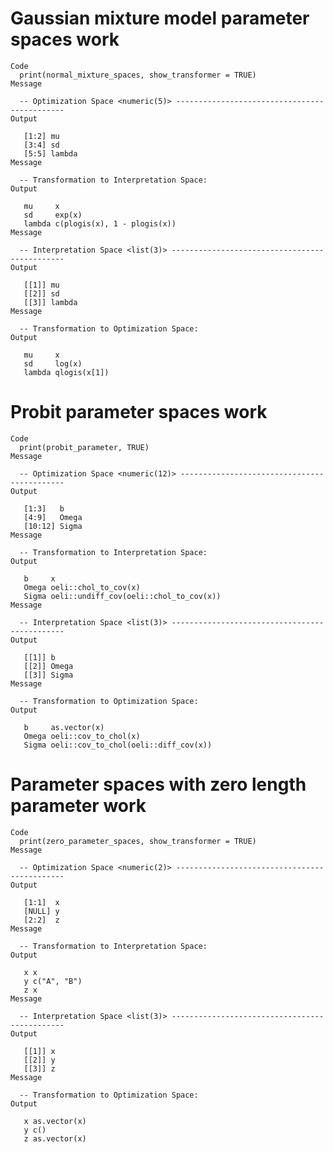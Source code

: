 # Gaussian mixture model parameter spaces work

    Code
      print(normal_mixture_spaces, show_transformer = TRUE)
    Message
      
      -- Optimization Space <numeric(5)> ---------------------------------------------
    Output
                   
       [1:2] mu    
       [3:4] sd    
       [5:5] lambda
    Message
      
      -- Transformation to Interpretation Space: 
    Output
                                         
       mu     x                          
       sd     exp(x)                     
       lambda c(plogis(x), 1 - plogis(x))
    Message
      
      -- Interpretation Space <list(3)> ----------------------------------------------
    Output
                   
       [[1]] mu    
       [[2]] sd    
       [[3]] lambda
    Message
      
      -- Transformation to Optimization Space: 
    Output
                          
       mu     x           
       sd     log(x)      
       lambda qlogis(x[1])
      

# Probit parameter spaces work

    Code
      print(probit_parameter, TRUE)
    Message
      
      -- Optimization Space <numeric(12)> --------------------------------------------
    Output
                    
       [1:3]   b    
       [4:9]   Omega
       [10:12] Sigma
    Message
      
      -- Transformation to Interpretation Space: 
    Output
                                                   
       b     x                                     
       Omega oeli::chol_to_cov(x)                  
       Sigma oeli::undiff_cov(oeli::chol_to_cov(x))
    Message
      
      -- Interpretation Space <list(3)> ----------------------------------------------
    Output
                  
       [[1]] b    
       [[2]] Omega
       [[3]] Sigma
    Message
      
      -- Transformation to Optimization Space: 
    Output
                                                 
       b     as.vector(x)                        
       Omega oeli::cov_to_chol(x)                
       Sigma oeli::cov_to_chol(oeli::diff_cov(x))
      

# Parameter spaces with zero length parameter work

    Code
      print(zero_parameter_spaces, show_transformer = TRUE)
    Message
      
      -- Optimization Space <numeric(2)> ---------------------------------------------
    Output
               
       [1:1]  x
       [NULL] y
       [2:2]  z
    Message
      
      -- Transformation to Interpretation Space: 
    Output
                    
       x x          
       y c("A", "B")
       z x          
    Message
      
      -- Interpretation Space <list(3)> ----------------------------------------------
    Output
              
       [[1]] x
       [[2]] y
       [[3]] z
    Message
      
      -- Transformation to Optimization Space: 
    Output
                     
       x as.vector(x)
       y c()         
       z as.vector(x)
      

